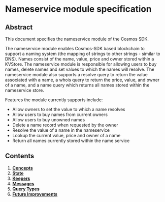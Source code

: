 # Nameservice module specification

## Abstract

This document specifies the nameservice module of the Cosmos SDK.

The nameservice module enables Cosmos-SDK based blockchain to support a naming
system (the mapping of strings to other strings - similar to DNS). Names consist of
the name, value, price and owner stored within a KVStore. The nameservice module is
responsible for allowing users to buy names, delete names and set values to which
the names will resolve. The nameservice module also supports a resolve query to
return the value associated with a name, a whois query to return the price,
value, and owner of a name, and a name query which returns all names stored
within the nameservice store.

Features the module currently supports include:
 - Allow owners to set the value to which a name resolves  
 - Allow users to buy names from current owners
 - Allow users to buy unowned names
 - Delete a name record when requested by the owner
 - Resolve the value of a name in the nameservice
 - Lookup the current value, price and owner of a name
 - Return all names currently stored within the name service
 
## Contents

1. **[Concepts](01_concepts.md)**
2. **[State](02_state.md)**
3. **[Keepers](03_keepers.md)**
4. **[Messages](04_messages.md)**
5. **[Query Types](05_queriers.md)**
6. **[Future Improvements](06_future_improvements.md)**
